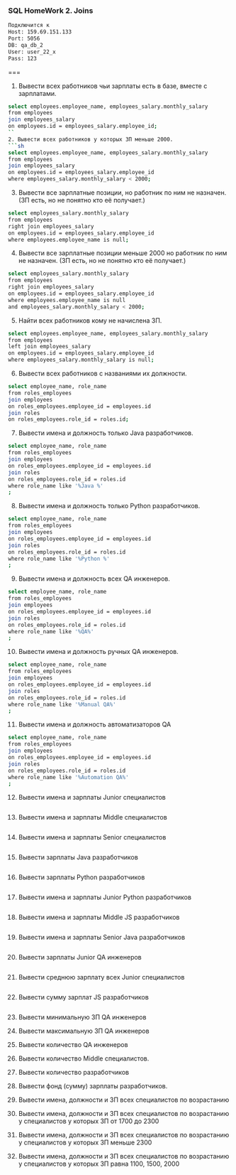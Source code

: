 ﻿### SQL HomeWork 2. Joins
```sh
Подключится к 
Host: 159.69.151.133
Port: 5056
DB: qa_db_2
User: user_22_x
Pass: 123
```
===
1. Вывести всех работников чьи зарплаты есть в базе, вместе с зарплатами.
```sh
select employees.employee_name, employees_salary.monthly_salary 
from employees
join employees_salary
on employees.id = employees_salary.employee_id;
``
2. Вывести всех работников у которых ЗП меньше 2000.
```sh
select employees.employee_name, employees_salary.monthly_salary 
from employees
join employees_salary
on employees.id = employees_salary.employee_id 
where employees_salary.monthly_salary < 2000;
```
3. Вывести все зарплатные позиции, но работник по ним не назначен. (ЗП есть, но не понятно кто её получает.)
```sh
select employees_salary.monthly_salary 
from employees
right join employees_salary
on employees.id = employees_salary.employee_id
where employees.employee_name is null;
```
4. Вывести все зарплатные позиции  меньше 2000 но работник по ним не назначен. (ЗП есть, но не понятно кто её получает.)
```sh
select employees_salary.monthly_salary 
from employees
right join employees_salary
on employees.id = employees_salary.employee_id
where employees.employee_name is null
and employees_salary.monthly_salary < 2000;
```
5. Найти всех работников кому не начислена ЗП.
```sh
select employees.employee_name, employees_salary.monthly_salary 
from employees
left join employees_salary
on employees.id = employees_salary.employee_id
where employees_salary.monthly_salary is null;
```
6. Вывести всех работников с названиями их должности.
```sh
select employee_name, role_name
from roles_employees
join employees
on roles_employees.employee_id = employees.id
join roles
on roles_employees.role_id = roles.id;
```
7. Вывести имена и должность только Java разработчиков.
```sh
select employee_name, role_name
from roles_employees
join employees
on roles_employees.employee_id = employees.id
join roles
on roles_employees.role_id = roles.id
where role_name like '%Java %'
;
```
8. Вывести имена и должность только Python разработчиков.
```sh
select employee_name, role_name
from roles_employees
join employees
on roles_employees.employee_id = employees.id
join roles
on roles_employees.role_id = roles.id
where role_name like '%Python %'
;
```
9. Вывести имена и должность всех QA инженеров.
```sh
select employee_name, role_name
from roles_employees
join employees
on roles_employees.employee_id = employees.id
join roles
on roles_employees.role_id = roles.id
where role_name like '%QA%'
;
```
10. Вывести имена и должность ручных QA инженеров.
```sh
select employee_name, role_name
from roles_employees
join employees
on roles_employees.employee_id = employees.id
join roles
on roles_employees.role_id = roles.id
where role_name like '%Manual QA%'
;
```
11. Вывести имена и должность автоматизаторов QA
```sh
select employee_name, role_name
from roles_employees
join employees
on roles_employees.employee_id = employees.id
join roles
on roles_employees.role_id = roles.id
where role_name like '%Automation QA%'
;
```
12. Вывести имена и зарплаты Junior специалистов
```sh

```
13. Вывести имена и зарплаты Middle специалистов
```sh

```
14. Вывести имена и зарплаты Senior специалистов
```sh

```
15. Вывести зарплаты Java разработчиков
```sh

```
16. Вывести зарплаты Python разработчиков
```sh

```
17. Вывести имена и зарплаты Junior Python разработчиков
```sh

```
18. Вывести имена и зарплаты Middle JS разработчиков
```sh

```
19. Вывести имена и зарплаты Senior Java разработчиков
```sh

```
20. Вывести зарплаты Junior QA инженеров
```sh

```
21. Вывести среднюю зарплату всех Junior специалистов
```sh

```
22. Вывести сумму зарплат JS разработчиков
```sh

```
23. Вывести минимальную ЗП QA инженеров

24. Вывести максимальную ЗП QA инженеров

25. Вывести количество QA инженеров

26. Вывести количество Middle специалистов.

27. Вывести количество разработчиков

28. Вывести фонд (сумму) зарплаты разработчиков.

29. Вывести имена, должности и ЗП всех специалистов по возрастанию

30. Вывести имена, должности и ЗП всех специалистов по возрастанию у специалистов у которых ЗП от 1700 до 2300

31. Вывести имена, должности и ЗП всех специалистов по возрастанию у специалистов у которых ЗП меньше 2300

32. Вывести имена, должности и ЗП всех специалистов по возрастанию у специалистов у которых ЗП равна 1100, 1500, 2000
